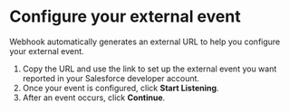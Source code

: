 # Configure your external event

Webhook automatically generates an external URL to help you configure your external event.&#x20;

1. Copy the URL and use the link to set up the external event you want reported in your Salesforce developer account.
2. Once your event is configured, click **Start Listening**.
3. After an event occurs, click **Continue**.&#x20;
